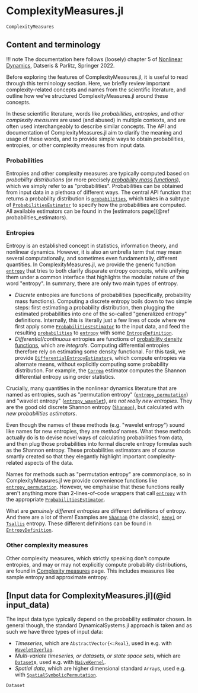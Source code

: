 # ComplexityMeasures.jl

```@docs
ComplexityMeasures
```

## Content and terminology

!!! note
    The documentation here follows (loosely) chapter 5 of
    [Nonlinear Dynamics](https://link.springer.com/book/10.1007/978-3-030-91032-7),
    Datseris & Parlitz, Springer 2022.

Before exploring the features of ComplexityMeasures.jl, it is useful to read through this terminology section. Here, we briefly review important complexity-related concepts and names from the scientific literature, and outline how we've structured ComplexityMeasures.jl around these concepts.

In these scientific literature, words like *probabilities*, *entropies*, and other *complexity measures* are used (and abused) in multiple contexts, and are often used interchangeably to describe similar concepts. The API and documentation of ComplexityMeasures.jl aim to clarify the meaning and usage of these words, and to provide simple ways to obtain probabilities, entropies, or other complexity measures
from input data.

### Probabilities

Entropies and other complexity measures are typically computed based on *probability
distributions* (or more precisely
[*probability mass functions*](https://en.wikipedia.org/wiki/Probability_mass_function)),
which we simply refer to as "probabilities".
Probabilities can be obtained from input data in a plethora of different ways.
The central API function that returns a probability distribution
is [`probabilities`](@ref), which takes in a subtype of [`ProbabilitiesEstimator`](@ref)
to specify how the probabilities are computed.
All available estimators can be found in the [estimators page](@ref probabilities_estimators).

### Entropies

Entropy is an established concept in statistics, information theory, and nonlinear dynamics.
However, it is also an umbrella term that may mean several computationally, and sometimes
even fundamentally, different quantities.
In ComplexityMeasures.jl, we provide the generic
function [`entropy`](@ref) that tries to both clarify disparate entropy concepts, while
unifying them under a common interface that highlights the modular nature of the word
"entropy". In summary, there are only two main types of entropy.

- *Discrete* entropies are functions of probabilities (specifically, probability mass functions). Computing a discrete entropy boils
    down to two simple steps: first estimating a probability distribution, then plugging
    the estimated probabilities into one of the so-called "generalized entropy" definitions.
    Internally, this is literally just a few lines of code where we first apply some
    [`ProbabilitiesEstimator`](@ref) to the input data, and feed the resulting
    [`probabilities`](@ref) to [`entropy`](@ref) with some [`EntropyDefinition`](@ref).
- *Differential/continuous* entropies are functions of
    [probability density functions](https://en.wikipedia.org/wiki/Probability_density_function),
    which are *integrals*. Computing differential entropies therefore rely on estimating
    some density functional. For this task, we provide [`DifferentialEntropyEstimator`](@ref)s,
    which compute entropies via alternate means, without explicitly computing some
    probability distribution. For example, the [`Correa`](@ref) estimator computes the
    Shannon differential entropy using order statistics.

Crucially, many quantities in the nonlinear dynamics literature that are named as
entropies, such as "permutation entropy" ([`entropy_permutation`](@ref)) and
"wavelet entropy" ([`entropy_wavelet`](@ref)), are *not really new entropies*.
They are the good old discrete Shannon entropy ([`Shannon`](@ref)), but calculated with
*new probabilities estimators*.

Even though the names of these methods (e.g. "wavelet entropy") sound like names for new
entropies, they are *method* names. What these methods actually do is to devise novel
ways of calculating probabilities from data, and then plug those probabilities into formal
discrete entropy formulas such as
the Shannon entropy. These probabilities estimators are of course smartly created so that
they elegantly highlight important complexity-related aspects of the data.

Names for methods such as "permutation entropy" are commonplace, so in
ComplexityMeasures.jl we provide convenience functions like [`entropy_permutation`](@ref).
However, we emphasise that these functions really aren't anything more than
2-lines-of-code wrappers that call [`entropy`](@ref) with the appropriate
[`ProbabilitiesEstimator`](@ref).

What are *genuinely different entropies* are different definitions of entropy. And there
are a lot of them! Examples are [`Shannon`](@ref) (the classic), [`Renyi`](@ref) or
[`Tsallis`](@ref) entropy. These different definitions can be found in
[`EntropyDefinition`](@ref).

### Other complexity measures

Other complexity measures, which strictly speaking don't compute entropies, and may or may not explicitly compute probability distributions, are found in
[Complexity measures](@ref) page.
This includes measures like sample entropy and approximate entropy.

## [Input data for ComplexityMeasures.jl](@id input_data)

The input data type typically depend on the probability estimator chosen.
In general though, the standard DynamicalSystems.jl approach is taken and as such we have three types of input data:

- *Timeseries*, which are `AbstractVector{<:Real}`, used in e.g. with [`WaveletOverlap`](@ref).
- *Multi-variate timeseries, or datasets, or state space sets*, which are [`Dataset`](@ref)s, used e.g. with [`NaiveKernel`](@ref).
- *Spatial data*, which are higher dimensional standard `Array`s, used e.g. with  [`SpatialSymbolicPermutation`](@ref).

```@docs
Dataset
```
